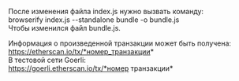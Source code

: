 После изменения файла index.js нужно вызвать команду:  browserify index.js --standalone bundle -o bundle.js  Чтобы изменился файл bundle.js.Информация о произведенной транзакции может быть получена:  https://etherscan.io/tx/*номер_транзакции*  В тестовой сети Goerli:  https://goerli.etherscan.io/tx/*номер транзакции*
